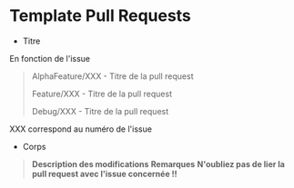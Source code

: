 # Template Pull Requests

* Titre

En fonction de l'issue

> AlphaFeature/XXX - Titre de la pull request
>
> Feature/XXX - Titre de la pull request
>
> Debug/XXX - Titre de la pull request

XXX correspond au numéro de l'issue

* Corps

> **Description des modifications**
> **Remarques**
> **N'oubliez pas de lier la pull request avec l'issue concernée !!**